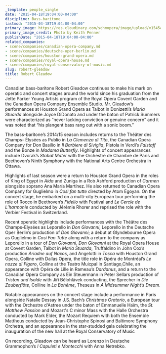 ```yaml
---
_template: people_single
date: "2015-04-18T19:04:00-04:00"
discipline: Bass-baritone
lastmod: "2015-04-18T19:04:00-04:00"
primary_image: https://res.cloudinary.com/schmopera/image/upload/v1545409169/media/webhook-uploads/1429398006620/RG_Credit_Keith_Penner_610_300_c1_center_top_0_-230_1.jpg.jpg
primary_image_credit: Photo by Keith Penner
publishDate: "2015-04-18T19:04:00-04:00"
related_companies:
- scene/companies/canadian-opera-company.md
- scene/companies/deutsche-oper-berlin.md
- scene/companies/houston-grand-opera.md
- scene/companies/royal-opera-house.md
- scene/companies/royal-conservatory-of-music.md
slug: robert-gleadow
title: Robert Gleadow
---
```


Canadian bass-baritone Robert Gleadow continues to make his mark on operatic and concert stages around the world since his graduation from the Jette Parker Young Artists program of the Royal Opera Covent Garden and the Canadian Opera Company Ensemble Studio. Mr. Gleadow’s performances at Houston Grand Opera as Talbot in Donizetti’s *Maria Stuarda* alongside Joyce DiDonato and under the baton of Patrick Summers were characterized as “never lacking conviction or genuine concern” and it was noted that “his plangent bass rang out with a sonic boom.”

The bass-baritone’s 2014/15 season includes returns to the Théâter des Champs- Élysées as Publio in *La Clemenza di Tito*, the Canadian Opera Company  for Don Basilio in *Il Barbiere di Siviglia*, Pistola in Verdi’s *Falstaff* and the Bonze in *Madama Butterfly*.  Highlights of concert appearances include Dvorak’s *Stabat Mater* with the Orchestre de Chambre de Paris and Beethoven’s Ninth Symphony with the National Arts Centre Orchestra in Ottawa.

Highlights of last season were a return to Houston Grand Opera in the roles of King of Egypt in *Aida* and Zuniga in a Rob Ashford  production of *Carmen* alongside soprano Ana María Martínez. He also returned to Canadian Opera Company for Guglielmo in *Così fan tutte* directed by Atom Egoyan. On the concert stage, he embarked on a multi-city European tour performing the role of Rocco in Beethoven’s *Fidelio* with Festival and *Le Cercle de L’harmonie* conducted by Jérémie Rhorer and reprised the role with the Verbier Festival in Switzerland.

Recent operatic highlights include performances with the Théâtre des Champs-Elysées as Leporello in *Don Giovanni*, Leporello in the Deutsche Oper Berlin’s production of *Don Giovanni*; a debut at Glyndebourne Opera as Guglielmo in *Così Fan Tutte* along with a return to the company as Leporello in a tour of *Don Giovanni*, *Don Giovanni* at the Royal Opera House at Covent Garden, Talbot in *Maria Stuarda*, Truffaldino in John Cox’s production *Ariadne auf Naxos*, and Angelotti in *Tosca* with Houston Grand Opera,  Colline with Dallas Opera, the title role in Opéra de Montréal’s *Le nozze di Figaro*, Colline at the Teatro Muicpal in Santiago,Chile, an appearance with Opéra de Lille in Rameau’s *Dardanus*, and a return to the Canadian Opera Company as Ein Steuermann in Peter Sellars production of *Tristan und Isolde* with Jiři Bělohlávek conducting, the Sprecher in *Die Zauberflöte*, Colline in *La Bohème*, Theseus in *A Midsummer Night’s Dream*. 

Notable appearances on the concert stage include a performance in Paris alongside Natalie Dessay in J.S. Bach’s *Christmas Oratorio*, a European tour with the Orchestre d'Astree under the baton of Emmanuelle Haïm, the *St. Matthew Passion* and Mozart's C minor Mass with the Halle Orchestra conducted by Mark Elder, the Mozart Requiem with both the Ensemble Mattheus conducted by Jean-Christophe Spinosi and Baltimore Symphony Orchetra, and an appearance in the star-studded gala celebrating the inauguration of the new hall at the Royal Conservatory of Music

On recording, Gleadow can be heard as Lorenzo in Deutsche Grammophon’s *I Capuleti e Montecchi* with Anna Netrebko.
